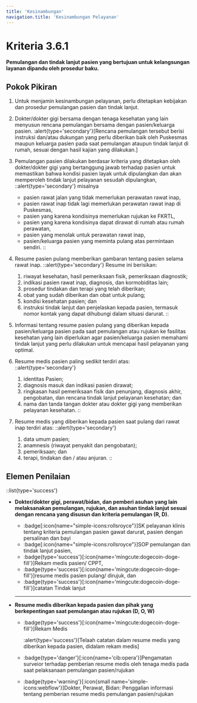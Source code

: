 ```yaml
---
title: 'Kesinambungan'
navigation.title: 'Kesinambungan Pelayanan'
---
```


# Kriteria 3.6.1 
**Pemulangan dan tindak lanjut pasien yang bertujuan untuk kelangsungan layanan dipandu oleh prosedur baku.** 

## Pokok Pikiran 

1. Untuk menjamin kesinambungan pelayanan, perlu ditetapkan kebijakan dan prosedur pemulangan pasien dan tindak lanjut. 

2. Dokter/dokter gigi bersama dengan tenaga kesehatan yang lain menyusun rencana pemulangan bersama dengan pasien/keluarga pasien. 
    :alert{type='secondary'}[Rencana pemulangan tersebut berisi instruksi dan/atau dukungan yang  perlu diberikan baik oleh Puskesmas maupun keluarga pasien pada saat pemulangan ataupun tindak lanjut di rumah, sesuai dengan hasil kajian yang dilakukan.] 

4. Pemulangan pasien dilakukan berdasar kriteria yang ditetapkan oleh dokter/dokter gigi yang bertanggung jawab terhadap pasien untuk memastikan bahwa kondisi pasien layak untuk dipulangkan dan akan memperoleh tindak lanjut pelayanan sesudah dipulangkan, 
  ::alert{type='secondary'} 
    misalnya 
    - pasien rawat jalan yang tidak memerlukan perawatan rawat inap, 
    - pasien rawat inap tidak lagi memerlukan perawatan rawat inap di Puskesmas, 
    - pasien yang karena kondisinya memerlukan rujukan ke FKRTL, 
    - pasien yang karena kondisinya dapat dirawat di rumah atau rumah perawatan, 
    - pasien yang menolak untuk perawatan rawat inap, 
    - pasien/keluarga pasien yang meminta pulang atas permintaan sendiri.
  ::
6. Resume pasien pulang memberikan gambaran tentang pasien selama rawat inap. 
  ::alert{type='secondary'} 
    Resume ini berisikan: 

    1. riwayat kesehatan, hasil pemeriksaan fisik, pemeriksaan diagnostik; 
    2. indikasi pasien 	rawat inap, diagnosis, dan kormobiditas lain; 
    3. prosedur tindakan 	dan terapi yang telah diberikan; 
    4. obat 	yang sudah 	diberikan 	dan obat untuk pulang; 
    5. kondisi kesehatan pasien; dan 
    6. instruksi tindak lanjut dan penjelaskan kepada pasien, termasuk nomor kontak yang dapat dihubungi dalam situasi darurat. 
  :: 
   
1. Informasi tentang resume pasien pulang yang diberikan kepada pasien/keluarga pasien pada saat pemulangan atau rujukan ke fasilitas kesehatan yang lain diperlukan agar pasien/keluarga pasien memahami tindak lanjut yang perlu dilakukan untuk mencapai hasil pelayanan yang optimal. 
2. Resume medis pasien paling sedikit terdiri atas: 
  ::alert{type='secondary'} 

    1. identitas Pasien; 
    2. diagnosis masuk dan indikasi pasien dirawat; 
    3. ringkasan hasil pemeriksaan fisik dan penunjang, diagnosis akhir, pengobatan, dan rencana tindak lanjut pelayanan kesehatan; dan 
    4. nama dan tanda tangan dokter atau dokter gigi yang memberikan pelayanan kesehatan. 
  ::
3.  Resume medis yang diberikan kepada pasien saat pulang dari rawat inap terdiri atas: 
  ::alert{type='secondary'} 

    1. data umum pasien; 
    2. anamnesis (riwayat penyakit dan pengobatan); 
    3. pemeriksaan; dan 
    4. terapi, tindakan dan / atau anjuran. 
  ::

## Elemen Penilaian 
::list{type='success'}
- **Dokter/dokter gigi, perawat/bidan, dan pemberi asuhan yang lain melaksanakan pemulangan, rujukan, dan asuhan tindak lanjut sesuai dengan rencana yang disusun dan kriteria pemulangan (R, D).**
  - :badge[:icon{name="simple-icons:rollsroyce"}]SK pelayanan klinis tentang kriteria pemulangan pasien gawat darurat, pasien dengan persalinan dan bayi 
  - :badge[:icon{name="simple-icons:rollsroyce"}]SOP pemulangan dan tindak lanjut pasien, 
  - :badge{type='success'}[:icon{name='mingcute:dogecoin-doge-fill'}]Rekam medis pasien/ CPPT, 
  - :badge{type='success'}[:icon{name='mingcute:dogecoin-doge-fill'}]resume medis pasien pulang/ dirujuk, dan 
  - :badge{type='success'}[:icon{name='mingcute:dogecoin-doge-fill'}]catatan Tindak lanjut 
  ---
- **Resume medis diberikan kepada pasien dan pihak yang berkepentingan saat pemulangan atau rujukan (D, O, W)**

  - :badge{type='success'}[:icon{name='mingcute:dogecoin-doge-fill'}]Rekam Medis 

    :alert{type='success'}[Telaah catatan dalam resume medis yang diberikan kepada pasien, didalam rekam medis] 
  
  - :badge{type='danger'}[:icon{name='cib:opera'}]Pengamatan surveior terhadap pemberian resume medis oleh tenaga medis pada saat pelaksanaan pemulangan pasien/rujukan 
  
  - :badge{type='warning'}[:icon{small name='simple-icons:webflow'}]Dokter, Perawat, Bidan: Penggalian informasi tentang pemberian resume medis pemulangan pasien/rujukan 

